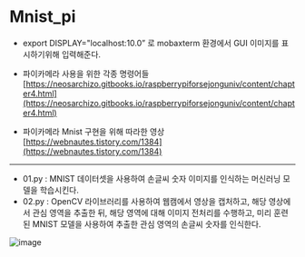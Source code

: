 # Mnist_pi

* export DISPLAY="localhost:10.0” 로 mobaxterm 환경에서 GUI 이미지를 표시하기위해 입력해준다.

* 파이카메라 사용을 위한 각종 명령어들 
[https://neosarchizo.gitbooks.io/raspberrypiforsejonguniv/content/chapter4.html](https://neosarchizo.gitbooks.io/raspberrypiforsejonguniv/content/chapter4.html)

* 파이카메라 Mnist 구현을 위해 따라한 영상
[https://webnautes.tistory.com/1384](https://webnautes.tistory.com/1384)
---

* 01.py : MNIST 데이터셋을 사용하여 손글씨 숫자 이미지를 인식하는 머신러닝 모델을 학습시킨다.
* 02.py : OpenCV 라이브러리를 사용하여 웹캠에서 영상을 캡처하고, 해당 영상에서 관심 영역을 추출한 뒤, 해당 영역에 대해 이미지 전처리를 수행하고, 미리 훈련된 MNIST 모델을 사용하여 추출한 관심 영역의 손글씨 숫자를 인식한다.

![image](https://user-images.githubusercontent.com/101693311/195550625-9ad8e82b-487b-45b6-8274-8d5ea8c75912.png)
